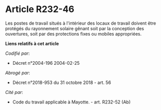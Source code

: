 # Article R232-46

Les postes de travail situés à l'intérieur des locaux de travail doivent être protégés du rayonnement solaire gênant soit par
la conception des ouvertures, soit par des protections fixes ou mobiles appropriées.

**Liens relatifs à cet article**

_Codifié par_:

  - Décret n°2004-196 2004-02-25

_Abrogé par_:

  - Décret n°2018-953 du 31 octobre 2018 - art. 56

_Cité par_:

  - Code du travail applicable à Mayotte. - art. R232-52 (Ab)

